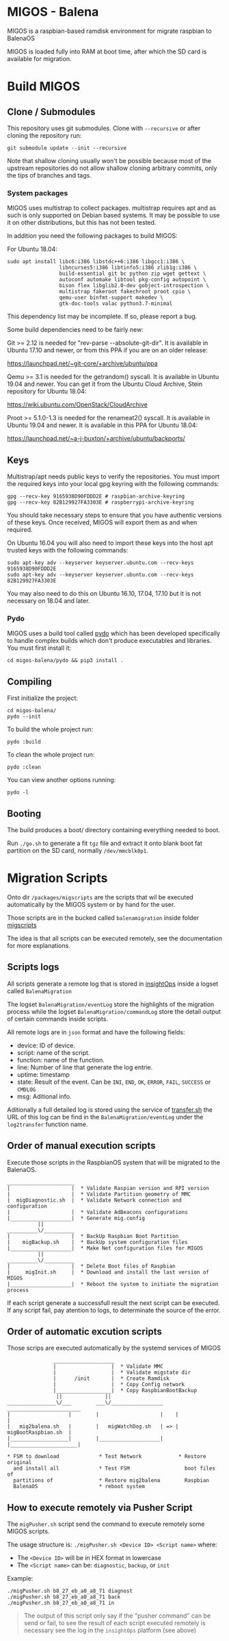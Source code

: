 # MIGOS - Balena

MIGOS is a raspbian-based ramdisk environment for migrate raspbian to BalenaOS

MIGOS is loaded fully into RAM at boot time, after which the SD card is available
for migration. 

# Build MIGOS

## Clone / Submodules

This repository uses git submodules. Clone with `--recursive` or after cloning
the repository run:

    git submodule update --init --recursive

Note that shallow cloning usually won't be possible because most of the upstream
repositories do not allow shallow cloning arbitrary commits, only the tips of
branches and tags.

### System packages

MIGOS uses multistrap to collect packages. multistrap requires apt and
as such is only supported on Debian based systems. It may be possible to use
it on other distributions, but this has not been tested.

In addition you need the following packages to build MIGOS:

For Ubuntu 18.04:

    sudo apt install libc6:i386 libstdc++6:i386 libgcc1:i386 \
                     libncurses5:i386 libtinfo5:i386 zlib1g:i386 \
                     build-essential git bc python zip wget gettext \
                     autoconf automake libtool pkg-config autopoint \
                     bison flex libglib2.0-dev gobject-introspection \
                     multistrap fakeroot fakechroot proot cpio \
                     qemu-user binfmt-support makedev \
                     gtk-doc-tools valac python3.7-minimal

This dependency list may be incomplete. If so, please report a bug.

Some build dependencies need to be fairly new:

Git >= 2.12 is needed for "rev-parse --absolute-git-dir". It is available in
Ubuntu 17.10 and newer, or from this PPA if you are on an older release:

  https://launchpad.net/~git-core/+archive/ubuntu/ppa

Qemu >= 3.1 is needed for the getrandom() syscall. It is available in Ubuntu
19.04 and newer. You can get it from the Ubuntu Cloud Archive, Stein repository
for Ubuntu 18.04:

  https://wiki.ubuntu.com/OpenStack/CloudArchive

Proot >= 5.1.0-1.3 is needed for the renameat2() syscall. It is available in
Ubuntu 19.04 and newer. It is available in this PPA for Ubuntu 18.04:

  https://launchpad.net/~a-j-buxton/+archive/ubuntu/backports/

## Keys

Multistrap/apt needs public keys to verify the repositories. You must import
the required keys into your local gpg keyring with the following commands:

    gpg --recv-key 9165938D90FDDD2E # raspbian-archive-keyring
    gpg --recv-key 82B129927FA3303E # raspberrypi-archive-keyring

You should take necessary steps to ensure that you have authentic versions of
these keys. Once received, MIGOS will export them as and when required.

On Ubuntu 16.04 you will also need to import these keys into the host apt
trusted keys with the following commands:

    sudo apt-key adv --keyserver keyserver.ubuntu.com --recv-keys 9165938D90FDDD2E
    sudo apt-key adv --keyserver keyserver.ubuntu.com --recv-keys 82B129927FA3303E

You may also need to do this on Ubuntu 16.10, 17.04, 17.10 but it is not necessary
on 18.04 and later.

### Pydo

MIGOS uses a build tool called [pydo](https://github.com/ali1234/pydo) which has been developed specifically
to handle complex builds which don't produce executables and libraries. You must
first install it:

    cd migos-balena/pydo && pip3 install .


## Compiling

First initialize the project:

    cd migos-balena/
    pydo --init

To build the whole project run:

    pydo :build

To clean the whole project run:

    pydo :clean

You can view another options running:

    pydo -l

## Booting

The build produces a boot/ directory containing everything needed to boot.

Run `./go.sh` to generate a fit `tgz` file and extract it onto blank boot fat partition on the SD card, normally `/dev/mmcblk0p1`.

# Migration Scripts

Onto dir `/packages/migscripts` are the scripts that wil be executed automatically by the MIGOS system or by hand for the user.

Those scripts are in the bucked called `balenamigration` inside folder [migscripts](https://console.cloud.google.com/storage/browser/balenamigration/migscripts/?project=admobilize-testing)

The idea is that all scripts can be executed remotely, see the documentation for more explanations.

## Scripts logs

All scripts generate a remote log that is stored in [insightOps](https://insight.rapid7.com) inside a logset called `BalenaMigration`

The logset `BalenaMigration/eventLog` store the highlights of the migration process while the logset `BalenaMigration/commandLog` store the detail output of certain commands inside scripts.

All remote logs are in `json` format and have the following fields:
  
  * device: ID of device.
  * script: name of the script.
  * function: name of the function.
  * line: Number of line that generate the log entrie.
  * uptime: timestamp
  * state: Result of the event. Can be `INI`, `END`, `OK`, `ERROR`, `FAIL`, `SUCCESS` or `CMDLOG`
  * msg: Aditional info.

Aditionally a full detailed log is stored using the service of [transfer.sh](https://transfer.sh/) the URL of this log can be find in the `BalenaMigration/eventLog` under the `log2transfer` function name.

## Order of manual execution scripts

Execute those scripts in the RaspbianOS system that will be migrated to the BalenaOS.

```
______________________
|                    |  * Validate Raspian version and RPI version
|                    |  * Validate Partition geometry of MMC
|  migDiagnostic.sh  |  * Validate Network connection and configuration
|                    |  * Validate AdBeacons configurations
|____________________|  * Generate mig.config
          ||
__________\/__________
|                    |  * BackUp Raspbian Boot Partition
|    migBackup.sh    |  * BackUp system configuration files
|____________________|  * Make Net configuration files for MIGOS
          ||
__________\/__________
|                    |  * Delete Boot files of Raspbian
|     migInit.sh     |  * Download and install the last version of MIGOS
|____________________|  * Reboot the system to initiate the migration process
```

If each script generate a successfull result the next script can be executed.
If any script fail, pay atention to logs, to determinate the source of the error. 

## Order of automatic excution scripts

Those scrips are executed automatically by the systemd services of MIGOS

```
               ____________________
               |                  |  * Validate MMC
               |                  |  * Validate migstate dir
               |      /init       |  * Create Ramdisk
               |                  |  * Copy Config network
               |__________________|  * Copy RaspbianBootBackup
                ||              ||
________________\/___        ___\/_________________    ________________________
|                   |        |                    |    |                      |
|   mig2balena.sh   |        |   migWatchDog.sh   | => |  migBootRaspbian.sh  |
|___________________|        |____________________|    |______________________|

* FSM to download             * Test Network            * Restore original
  and install all             * Test FSM                  boot files of 
  partitions of               * Restore mig2balena        Raspbian
  BalenaOS                    * reboot system

```

## How to execute remotely via Pusher Script

The `migPusher.sh` script send the command to execute remotely some MIGOS scripts.

The usage structure is: `./migPusher.sh <Device ID> <Script name>` where:
  * The `<Device ID>` will be in HEX format in lowercase
  * The `<Script name>` can be: `diagnostic`, `backup`, or `init`

Example:
```
./migPusher.sh b8_27_eb_a0_a8_71 diagnost
./migPusher.sh b8_27_eb_a0_a8_71 back
./migPusher.sh b8_27_eb_a0_a8_71 in
```
> The output of this script only say if the "pusher command" can be send or fail, to see the result of each script executed remotely is necessary see the log in the `insightOps` platform (see above)


